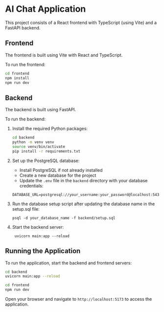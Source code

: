 # AI Chat Application

This project consists of a React frontend with TypeScript (using Vite) and a FastAPI backend.

## Frontend

The frontend is built using Vite with React and TypeScript.

To run the frontend:

```bash
cd frontend
npm install
npm run dev
```

## Backend

The backend is built using FastAPI.

To run the backend:

1. Install the required Python packages:

    ```bash
    cd backend
    python -m venv venv 
    source venv/bin/activate
    pip install -r requirements.txt
    ```
2. Set up the PostgreSQL database:

    - Install PostgreSQL if not already installed
    - Create a new database for the project
    - Update the `.env` file in the `backend` directory with your database credentials:
    ```
    DATABASE_URL=postgresql://your_username:your_password@localhost:5432/your_database_name
    ```
    
3. Run the database setup script after updating the database name in the setup.sql file:
   ```
   psql -d your_database_name -f backend/setup.sql
   ```
4. Start the backend server:
   ```
    uvicorn main:app --reload
   ```

## Running the Application

To run the application, start the backend and frontend servers:

```bash
cd backend
uvicorn main:app --reload
```

```bash
cd frontend
npm run dev
```

Open your browser and navigate to `http://localhost:5173` to access the application.

